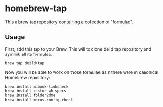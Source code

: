 # homebrew-tap

This a [brew](https://github.com/Homebrew/brew) [tap](https://github.com/Homebrew/brew/blob/master/docs/Taps.md) repository containing a collection of "formulae".

## Usage

First, add this tap to your Brew. This will to clone deild tap repository and symlink all its formulae.

```bash
brew tap deild/tap
```

Now you will be able to work on those formulae as if there were in canonical Homebrew repository:

```bash
brew install mdbook-linkcheck
brew install castor_whispers
brew install folder2dmg
brew install macos-config-check
```
